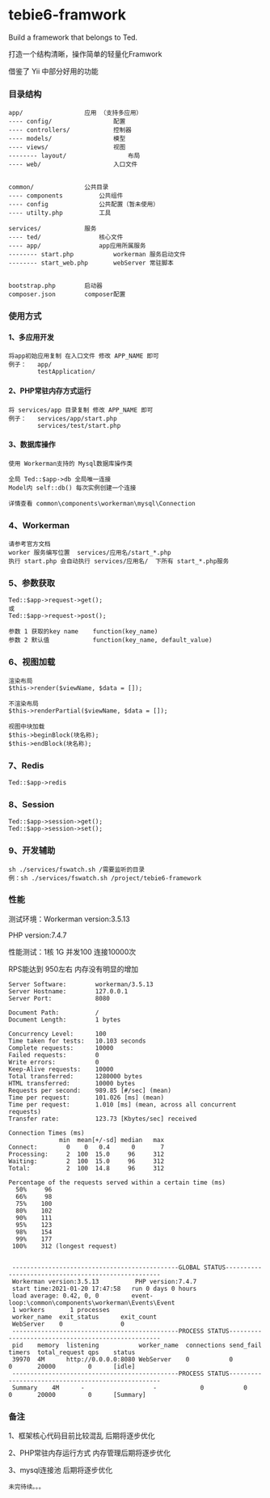 # tebie6-framwork


Build a framework that belongs to Ted.

打造一个结构清晰，操作简单的轻量化Framwork

借鉴了 Yii 中部分好用的功能

### 目录结构

    app/                 应用 （支持多应用）
    ---- config/                 配置
    ---- controllers/            控制器
    ---- models/                 模型
    ---- views/                  视图
    -------- layout/                 布局        
    ---- web/                    入口文件
    
            
    common/              公共目录
    ---- components          公共组件
    ---- config              公共配置（暂未使用）
    ---- utilty.php          工具
        
    services/            服务
    ---- ted/                核心文件
    ---- app/                app应用所属服务
    -------- start.php           workerman 服务启动文件
    -------- start_web.php       webServer 常驻脚本
    
            
    bootstrap.php        启动器
    composer.json        composer配置




### 使用方式

#### 1、多应用开发
    
    将app初始应用复制 在入口文件 修改 APP_NAME 即可
    例子：   app/
            testApplication/
    
#### 2、PHP常驻内存方式运行

    将 services/app 目录复制 修改 APP_NAME 即可
    例子：   services/app/start.php
            services/test/start.php
            
#### 3、数据库操作
    
    使用 Workerman支持的 Mysql数据库操作类
    
    全局 Ted::$app->db 全局唯一连接
    Model内 self::db() 每次实例创建一个连接
    
    详情查看 common\components\workerman\mysql\Connection

      
### 4、Workerman
    
    请参考官方文档
    worker 服务编写位置  services/应用名/start_*.php
    执行 start.php 会自动执行 services/应用名/  下所有 start_*.php服务
    
### 5、参数获取

    Ted::$app->request->get();
    或
    Ted::$app->request->post();
    
    参数 1 获取的key name    function(key_name)
    参数 2 默认值            function(key_name, default_value)
    
### 6、视图加载

    渲染布局
    $this->render($viewName, $data = []);
    
    不渲染布局
    $this->renderPartial($viewName, $data = []);
    
    视图中块加载
    $this->beginBlock(块名称);
    $this->endBlock(块名称);
    
### 7、Redis
    
    Ted::$app->redis
 
### 8、Session

    Ted::$app->session->get();
    Ted::$app->session->set();
    
### 9、开发辅助
    
    sh ./services/fswatch.sh /需要监听的目录
    例：sh ./services/fswatch.sh /project/tebie6-framework
   
### 性能

测试环境：Workerman version:3.5.13

PHP version:7.4.7

性能测试：1核 1G 并发100 连接10000次

RPS能达到 950左右 内存没有明显的增加
    
    Server Software:        workerman/3.5.13
    Server Hostname:        127.0.0.1
    Server Port:            8080
    
    Document Path:          /
    Document Length:        1 bytes
    
    Concurrency Level:      100
    Time taken for tests:   10.103 seconds
    Complete requests:      10000
    Failed requests:        0
    Write errors:           0
    Keep-Alive requests:    10000
    Total transferred:      1280000 bytes
    HTML transferred:       10000 bytes
    Requests per second:    989.85 [#/sec] (mean)
    Time per request:       101.026 [ms] (mean)
    Time per request:       1.010 [ms] (mean, across all concurrent requests)
    Transfer rate:          123.73 [Kbytes/sec] received
    
    Connection Times (ms)
                  min  mean[+/-sd] median   max
    Connect:        0    0   0.4      0       7
    Processing:     2  100  15.0     96     312
    Waiting:        2  100  15.0     96     312
    Total:          2  100  14.8     96     312
    
    Percentage of the requests served within a certain time (ms)
      50%     96
      66%     98
      75%    100
      80%    102
      90%    111
      95%    123
      98%    154
      99%    177
     100%    312 (longest request)
     
     
     ----------------------------------------------GLOBAL STATUS----------------------------------------------------
     Workerman version:3.5.13          PHP version:7.4.7
     start time:2021-01-20 17:47:58   run 0 days 0 hours
     load average: 0.42, 0, 0         event-loop:\common\components\workerman\Events\Event
     1 workers       1 processes
     worker_name  exit_status      exit_count
     WebServer    0                0
     ----------------------------------------------PROCESS STATUS---------------------------------------------------
     pid	memory  listening           worker_name  connections send_fail timers  total_request qps    status
     39970	4M      http://0.0.0.0:8080 WebServer    0           0         0       20000         0      [idle]
     ----------------------------------------------PROCESS STATUS---------------------------------------------------
     Summary	4M      -                   -            0           0         0       20000         0      [Summary]

### 备注

   1、框架核心代码目前比较混乱 后期将逐步优化
   
   2、PHP常驻内存运行方式 内存管理后期将逐步优化
   
   3、mysql连接池 后期将逐步优化
   
    未完待续。。。


